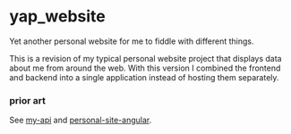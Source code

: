 # yap_website

Yet another personal website for me to fiddle with different things.

This is a revision of my typical personal website project that displays
data about me from around the web. With this version I combined the frontend
and backend into a single application instead of hosting them separately.

### prior art

See [my-api](https://github.com/chadxz/my-api) and
[personal-site-angular](https://github.com/chadxz/personal-site-angular). 